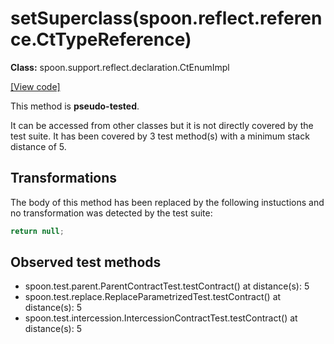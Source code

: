 # setSuperclass(spoon.reflect.reference.CtTypeReference)

**Class:** spoon.support.reflect.declaration.CtEnumImpl

[[View code]](https://github.com/INRIA/spoon/blob/fd878bc71b73fc1da82356eaa6578f760c70f0de/src/main/java//spoon/support/reflect/declaration/CtEnumImpl.java#L161)

This method is **pseudo-tested**.


It can be accessed from other classes but it is not directly covered by the test suite. 
It has been covered by 3 test method(s) with a minimum stack distance of 5.

## Transformations


The body of this method has been replaced by the following instuctions and no transformation was detected by the test suite:

```Java
return null;
```





## Observed test methods

* spoon.test.parent.ParentContractTest.testContract() at distance(s): 5
* spoon.test.replace.ReplaceParametrizedTest.testContract() at distance(s): 5
* spoon.test.intercession.IntercessionContractTest.testContract() at distance(s): 5

